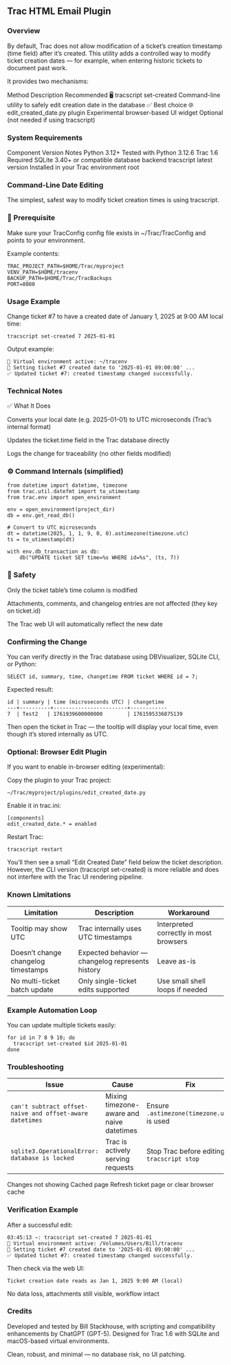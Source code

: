 ## Trac HTML Email Plugin
### Overview

By default, Trac does not allow modification of a ticket’s creation timestamp (time field) after it’s created.
This utility adds a controlled way to modify ticket creation dates — for example, when entering historic tickets to document past work.

It provides two mechanisms:

Method	Description	Recommended
🖥️ tracscript set-created	Command-line utility to safely edit creation date in the database	✅ Best choice
🌐 edit_created_date.py plugin	Experimental browser-based UI widget	Optional (not needed if using tracscript)


### System Requirements
Component	Version	Notes
Python	3.12+	Tested with Python 3.12.6
Trac	1.6	Required
SQLite	3.40+	or compatible database backend
tracscript	latest version	Installed in your Trac environment root


### Command-Line Date Editing

The simplest, safest way to modify ticket creation times is using tracscript.

### 🧠 Prerequisite

Make sure your TracConfig config file exists in ~/Trac/TracConfig and points to your environment.


Example contents:

~~~
TRAC_PROJECT_PATH=$HOME/Trac/myproject
VENV_PATH=$HOME/tracenv
BACKUP_PATH=$HOME/Trac/TracBackups
PORT=8080
~~~

### Usage Example

Change ticket #7 to have a created date of January 1, 2025 at 9:00 AM local time:

~~~
tracscript set-created 7 2025-01-01
~~~

Output example:

~~~
🧠 Virtual environment active: ~/tracenv
📝 Setting ticket #7 created date to '2025-01-01 09:00:00' ...
✅ Updated ticket #7: created timestamp changed successfully.
~~~

### Technical Notes
✅ What It Does

Converts your local date (e.g. 2025-01-01) to UTC microseconds (Trac’s internal format)

Updates the ticket.time field in the Trac database directly

Logs the change for traceability (no other fields modified)

### ⚙️ Command Internals (simplified)

~~~
from datetime import datetime, timezone
from trac.util.datefmt import to_utimestamp
from trac.env import open_environment

env = open_environment(project_dir)
db = env.get_read_db()

# Convert to UTC microseconds
dt = datetime(2025, 1, 1, 9, 0, 0).astimezone(timezone.utc)
ts = to_utimestamp(dt)

with env.db_transaction as db:
    db("UPDATE ticket SET time=%s WHERE id=%s", (ts, 7))
~~~

### 🧩 Safety

Only the ticket table’s time column is modified

Attachments, comments, and changelog entries are not affected (they key on ticket.id)

The Trac web UI will automatically reflect the new date

### Confirming the Change

You can verify directly in the Trac database using DBVisualizer, SQLite CLI, or Python:

~~~
SELECT id, summary, time, changetime FROM ticket WHERE id = 7;
~~~

Expected result:

~~~
id | summary | time (microseconds UTC) | changetime
---+----------+------------------------+------------
7  | Test2   | 1761939600000000        | 1761595336875139
~~~

Then open the ticket in Trac — the tooltip will display your local time, even though it’s stored internally as UTC.

### Optional: Browser Edit Plugin

If you want to enable in-browser editing (experimental):

Copy the plugin to your Trac project:

~~~
~/Trac/myproject/plugins/edit_created_date.py
~~~

Enable it in trac.ini:

~~~
[components]
edit_created_date.* = enabled
~~~

Restart Trac:

~~~
tracscript restart
~~~

You’ll then see a small “Edit Created Date” field below the ticket description.
However, the CLI version (tracscript set-created) is more reliable and does not interfere with the Trac UI rendering pipeline.

### Known Limitations

| Limitation | Description | Workaround |
|-------------|--------------|-------------|
| Tooltip may show UTC | Trac internally uses UTC timestamps | Interpreted correctly in most browsers |
| Doesn’t change changelog timestamps | Expected behavior — changelog represents history | Leave as-is |
| No multi-ticket batch update | Only single-ticket edits supported | Use small shell loops if needed |


### Example Automation Loop

You can update multiple tickets easily:

~~~
for id in 7 8 9 10; do
  tracscript set-created $id 2025-01-01
done
~~~

### Troubleshooting

| Issue | Cause | Fix |
|--------|--------|-----|
| `can't subtract offset-naive and offset-aware datetimes` | Mixing timezone-aware and naive datetimes | Ensure `.astimezone(timezone.utc)` is used |
| `sqlite3.OperationalError: database is locked` | Trac is actively serving requests | Stop Trac before editing: `tracscript stop` |


Changes not showing	Cached page	Refresh ticket page or clear browser cache


### Verification Example

After a successful edit:

~~~
03:45:13 ~: tracscript set-created 7 2025-01-01
🧠 Virtual environment active: /Volumes/Users/Bill/tracenv
📝 Setting ticket #7 created date to '2025-01-01 09:00:00' ...
✅ Updated ticket #7: created timestamp changed successfully.
~~~

Then check via the web UI:

~~~
Ticket creation date reads as Jan 1, 2025 9:00 AM (local)
~~~

No data loss, attachments still visible, workflow intact

### Credits

Developed and tested by Bill Stackhouse, with scripting and compatibility enhancements by ChatGPT (GPT-5).
Designed for Trac 1.6 with SQLite and macOS-based virtual environments.

Clean, robust, and minimal — no database risk, no UI patching.
